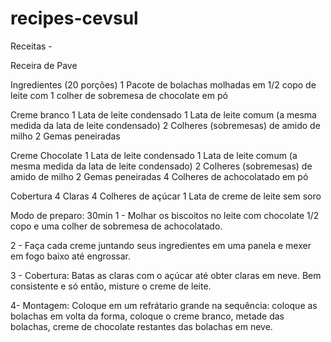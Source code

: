 # recipes-cevsul


Receitas -


Receira de Pave

Ingredientes (20 porções)
1 Pacote de bolachas molhadas em 1/2 copo de leite com 1 colher de sobremesa de chocolate em pó

Creme branco
1 Lata de leite condensado
1 Lata de leite comum (a mesma medida da lata de leite condensado)
2 Colheres (sobremesas) de amido de milho
2 Gemas peneiradas

Creme Chocolate
1 Lata de leite condensado
1 Lata de leite comum (a mesma medida da lata de leite condensado)
2 Colheres (sobremesas) de amido de milho
2 Gemas peneiradas
4 Colheres de achocolatado em pó

Cobertura
4 Claras
4 Colheres de açúcar
1 Lata de creme de leite sem soro

Modo de preparo: 30min
1 - Molhar os biscoitos no leite com chocolate 1/2 copo e uma colher de sobremesa de achocolatado.

2 - Faça cada creme juntando seus ingredientes em uma panela e mexer em fogo baixo até engrossar.

3 - Cobertura:
Batas as claras com o açúcar até obter claras em neve. Bem consistente e só então, misture o creme de leite.

4- Montagem:
Coloque em um refrátario grande na sequência: coloque as bolachas em volta da forma, coloque o creme branco, metade das bolachas, creme de chocolate restantes das bolachas em neve.